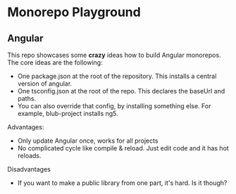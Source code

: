 # Monorepo Playground

## Angular

This repo showcases some **crazy** ideas how to build Angular monorepos.
The core ideas are the following:
- One package.json at the root of the repository. This installs a central version of angular.
- One tsconfig.json at the root of the repo. This declares the baseUrl and paths.
- You can also override that config, by installing something else. For example, blub-project installs ng5.

Advantages:
- Only update Angular once, works for all projects
- No complicated cycle like compile & reload. Just edit code and it has hot reloads.

Disadvantages
- If you want to make a public library from one part, it's hard. Is it though?
